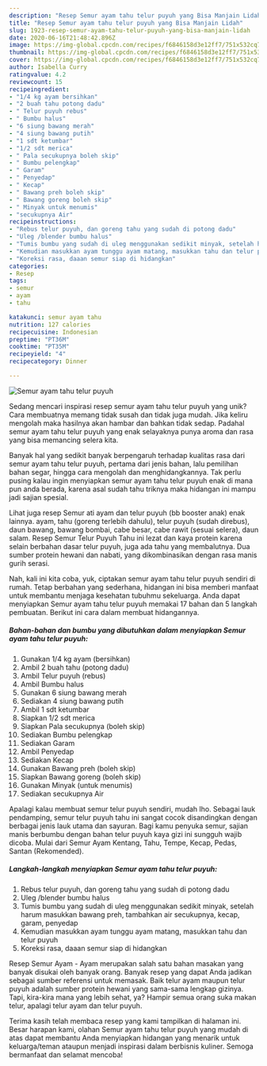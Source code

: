 ```yaml
---
description: "Resep Semur ayam tahu telur puyuh yang Bisa Manjain Lidah"
title: "Resep Semur ayam tahu telur puyuh yang Bisa Manjain Lidah"
slug: 1923-resep-semur-ayam-tahu-telur-puyuh-yang-bisa-manjain-lidah
date: 2020-06-16T21:48:42.896Z
image: https://img-global.cpcdn.com/recipes/f6846158d3e12ff7/751x532cq70/semur-ayam-tahu-telur-puyuh-foto-resep-utama.jpg
thumbnail: https://img-global.cpcdn.com/recipes/f6846158d3e12ff7/751x532cq70/semur-ayam-tahu-telur-puyuh-foto-resep-utama.jpg
cover: https://img-global.cpcdn.com/recipes/f6846158d3e12ff7/751x532cq70/semur-ayam-tahu-telur-puyuh-foto-resep-utama.jpg
author: Isabella Curry
ratingvalue: 4.2
reviewcount: 15
recipeingredient:
- "1/4 kg ayam bersihkan"
- "2 buah tahu potong dadu"
- " Telur puyuh rebus"
- " Bumbu halus"
- "6 siung bawang merah"
- "4 siung bawang putih"
- "1 sdt ketumbar"
- "1/2 sdt merica"
- " Pala secukupnya boleh skip"
- " Bumbu pelengkap"
- " Garam"
- " Penyedap"
- " Kecap"
- " Bawang preh boleh skip"
- " Bawang goreng boleh skip"
- " Minyak untuk menumis"
- "secukupnya Air"
recipeinstructions:
- "Rebus telur puyuh, dan goreng tahu yang sudah di potong dadu"
- "Uleg /blender bumbu halus"
- "Tumis bumbu yang sudah di uleg menggunakan sedikit minyak, setelah harum masukkan bawang preh, tambahkan air secukupnya, kecap, garam, penyedap"
- "Kemudian masukkan ayam tunggu ayam matang, masukkan tahu dan telur puyuh"
- "Koreksi rasa, daaan semur siap di hidangkan"
categories:
- Resep
tags:
- semur
- ayam
- tahu

katakunci: semur ayam tahu 
nutrition: 127 calories
recipecuisine: Indonesian
preptime: "PT36M"
cooktime: "PT35M"
recipeyield: "4"
recipecategory: Dinner

---
```



![Semur ayam tahu telur puyuh](https://img-global.cpcdn.com/recipes/f6846158d3e12ff7/751x532cq70/semur-ayam-tahu-telur-puyuh-foto-resep-utama.jpg)

Sedang mencari inspirasi resep semur ayam tahu telur puyuh yang unik? Cara membuatnya memang tidak susah dan tidak juga mudah. Jika keliru mengolah maka hasilnya akan hambar dan bahkan tidak sedap. Padahal semur ayam tahu telur puyuh yang enak selayaknya punya aroma dan rasa yang bisa memancing selera kita.

Banyak hal yang sedikit banyak berpengaruh terhadap kualitas rasa dari semur ayam tahu telur puyuh, pertama dari jenis bahan, lalu pemilihan bahan segar, hingga cara mengolah dan menghidangkannya. Tak perlu pusing kalau ingin menyiapkan semur ayam tahu telur puyuh enak di mana pun anda berada, karena asal sudah tahu triknya maka hidangan ini mampu jadi sajian spesial.

Lihat juga resep Semur ati ayam dan telur puyuh (bb booster anak) enak lainnya. ayam, tahu (goreng terlebih dahulu), telur puyuh (sudah direbus), daun bawang, bawang bombai, cabe besar, cabe rawit (sesuai selera), daun salam. Resep Semur Telur Puyuh Tahu ini lezat dan kaya protein karena selain berbahan dasar telur puyuh, juga ada tahu yang membalutnya. Dua sumber protein hewani dan nabati, yang dikombinasikan dengan rasa manis gurih serasi.


Nah, kali ini kita coba, yuk, ciptakan semur ayam tahu telur puyuh sendiri di rumah. Tetap berbahan yang sederhana, hidangan ini bisa memberi manfaat untuk membantu menjaga kesehatan tubuhmu sekeluarga. Anda dapat menyiapkan Semur ayam tahu telur puyuh memakai 17 bahan dan 5 langkah pembuatan. Berikut ini cara dalam membuat hidangannya.

<!--inarticleads1-->

##### Bahan-bahan dan bumbu yang dibutuhkan dalam menyiapkan Semur ayam tahu telur puyuh:

1. Gunakan 1/4 kg ayam (bersihkan)
1. Ambil 2 buah tahu (potong dadu)
1. Ambil  Telur puyuh (rebus)
1. Ambil  Bumbu halus
1. Gunakan 6 siung bawang merah
1. Sediakan 4 siung bawang putih
1. Ambil 1 sdt ketumbar
1. Siapkan 1/2 sdt merica
1. Siapkan  Pala secukupnya (boleh skip)
1. Sediakan  Bumbu pelengkap
1. Sediakan  Garam
1. Ambil  Penyedap
1. Sediakan  Kecap
1. Gunakan  Bawang preh (boleh skip)
1. Siapkan  Bawang goreng (boleh skip)
1. Gunakan  Minyak (untuk menumis)
1. Sediakan secukupnya Air


Apalagi kalau membuat semur telur puyuh sendiri, mudah lho. Sebagai lauk pendamping, semur telur puyuh tahu ini sangat cocok disandingkan dengan berbagai jenis lauk utama dan sayuran. Bagi kamu penyuka semur, sajian manis berbumbu dengan bahan telur puyuh kaya gizi ini sungguh wajib dicoba. Mulai dari Semur Ayam Kentang, Tahu, Tempe, Kecap, Pedas, Santan (Rekomended). 

<!--inarticleads2-->

##### Langkah-langkah menyiapkan Semur ayam tahu telur puyuh:

1. Rebus telur puyuh, dan goreng tahu yang sudah di potong dadu
1. Uleg /blender bumbu halus
1. Tumis bumbu yang sudah di uleg menggunakan sedikit minyak, setelah harum masukkan bawang preh, tambahkan air secukupnya, kecap, garam, penyedap
1. Kemudian masukkan ayam tunggu ayam matang, masukkan tahu dan telur puyuh
1. Koreksi rasa, daaan semur siap di hidangkan


Resep Semur Ayam - Ayam merupakan salah satu bahan masakan yang banyak disukai oleh banyak orang. Banyak resep yang dapat Anda jadikan sebagai sumber referensi untuk memasak. Baik telur ayam maupun telur puyuh adalah sumber protein hewani yang sama-sama lengkap gizinya. Tapi, kira-kira mana yang lebih sehat, ya? Hampir semua orang suka makan telur, apalagi telur ayam dan telur puyuh. 

Terima kasih telah membaca resep yang kami tampilkan di halaman ini. Besar harapan kami, olahan Semur ayam tahu telur puyuh yang mudah di atas dapat membantu Anda menyiapkan hidangan yang menarik untuk keluarga/teman ataupun menjadi inspirasi dalam berbisnis kuliner. Semoga bermanfaat dan selamat mencoba!
